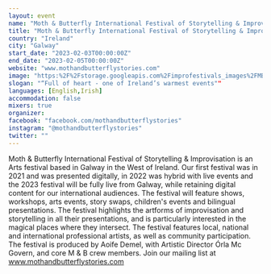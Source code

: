 ```yaml
---
layout: event
name: "Moth & Butterfly International Festival of Storytelling & Improvisation"
title: "Moth & Butterfly International Festival of Storytelling & Improvisation"
country: "Ireland"
city: "Galway"
start_date: "2023-02-03T00:00:00Z"
end_date: "2023-02-05T00:00:00Z"
website: "www.mothandbutterflystories.com"
image: "https:%2F%2Fstorage.googleapis.com%2Fimprofestivals_images%2FMB Banner1 - Moth AndButterfly.jpg"
slogan: "“Full of heart - one of Ireland’s warmest events""
languages: [English,Irish]
accommodation: false
mixers: true
organizer: 
facebook: "facebook.com/mothandbutterflystories"
instagram: "@mothandbutterflystories"
twitter: ""
---
```


Moth & Butterfly International Festival of Storytelling & Improvisation is an Arts festival based in Galway in the West of Ireland. Our first festival was in 2021 and was presented digitally, in 2022 was hybrid with live events and the 2023 festival will be fully live from Galway, while retaining digital content for our international audiences. The festival will feature shows, workshops, arts events, story swaps, children's events and bilingual presentations.  The festival highlights the artforms of improvisation and storytelling in all their presentations, and is particularly interested in the magical places where they intersect. The festival features local, national and international professional artists, as well as community participation. The festival is produced by Aoife Demel, with Artistic Director Órla Mc Govern, and core M & B crew members. Join our mailing list at www.mothandbutterflystories.com


